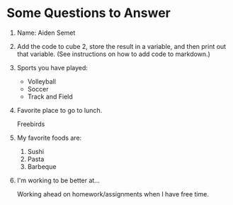 # Some Questions to Answer

1. Name: Aiden Semet

2. Add the code to cube 2, store the result in a variable, and then print out that variable. (See instructions on how to add code to markdown.)

3. Sports you have played:
    * Volleyball
    * Soccer
    * Track and Field


4. Favorite place to go to lunch.

    Freebirds

5. My favorite foods are:
    1. Sushi
    2. Pasta
    3. Barbeque


6. I'm working to be better at...

    Working ahead on homework/assignments when I have free time.
